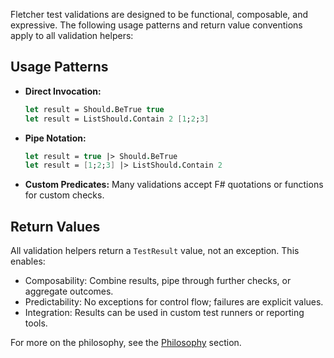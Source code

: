 <!-- (dl
(section-meta
  (title How to Use Fletcher Test Validations)
)
) -->

Fletcher test validations are designed to be functional, composable, and expressive. The following usage patterns and return value conventions apply to all validation helpers:

## Usage Patterns

- **Direct Invocation:**
  ```fsharp
  let result = Should.BeTrue true
  let result = ListShould.Contain 2 [1;2;3]
  ```
- **Pipe Notation:**
  ```fsharp
  let result = true |> Should.BeTrue
  let result = [1;2;3] |> ListShould.Contain 2
  ```
- **Custom Predicates:**
  Many validations accept F# quotations or functions for custom checks.

## Return Values

All validation helpers return a `TestResult` value, not an exception. This enables:
- Composability: Combine results, pipe through further checks, or aggregate outcomes.
- Predictability: No exceptions for control flow; failures are explicit values.
- Integration: Results can be used in custom test runners or reporting tools.

For more on the philosophy, see the [Philosophy](#overview) section.
